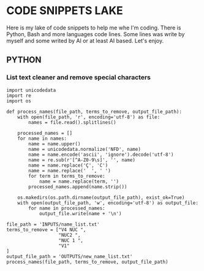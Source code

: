 # CODE SNIPPETS LAKE

Here is my lake of code snippets to help me whe I'm coding. There is Python, Bash and more languages code lines. Some lines was write by myself and some writed by AI or at least AI based. Let's enjoy.

## PYTHON
### List text cleaner and remove special characters

`````
import unicodedata
import re
import os

def process_names(file_path, terms_to_remove, output_file_path):
    with open(file_path, 'r', encoding='utf-8') as file:
        names = file.read().splitlines()

    processed_names = []
    for name in names:
        name = name.upper()
        name = unicodedata.normalize('NFD', name)
        name = name.encode('ascii', 'ignore').decode('utf-8')
        name = re.sub(r'[^A-Z0-9\s]', '', name)
        name = name.replace('Ç', 'C')
        name = name.replace('  ', ' ')
        for term in terms_to_remove:
            name = name.replace(term, '')
        processed_names.append(name.strip())

    os.makedirs(os.path.dirname(output_file_path), exist_ok=True)
    with open(output_file_path, 'w', encoding='utf-8') as output_file:
        for name in processed_names:
            output_file.write(name + '\n')

file_path = 'INPUTS/name_list.txt'
terms_to_remove = ["V4 NUC ", 
                   "NUC2 ", 
                   "NUC 1 ", 
                   "V1"
]
output_file_path = 'OUTPUTS/new_name_list.txt'
process_names(file_path, terms_to_remove, output_file_path)
`````